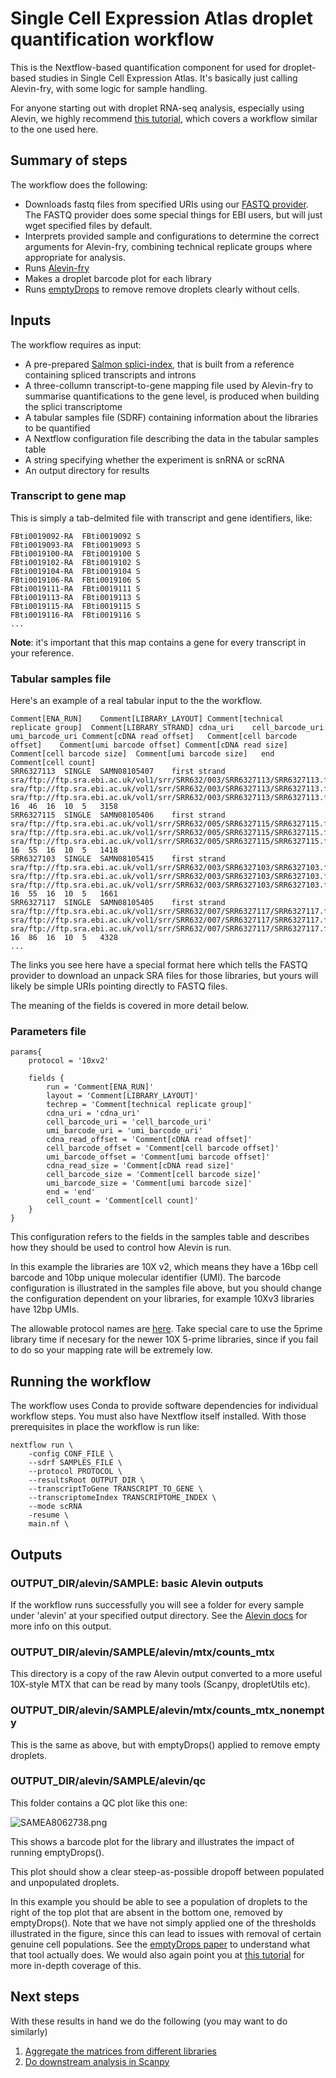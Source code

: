 # Single Cell Expression Atlas droplet quantification workflow

This is the Nextflow-based quantification component for used for droplet-based studies in Single Cell Expression Atlas. It's basically just calling Alevin-fry, with some logic for sample handling.

For anyone starting out with droplet RNA-seq analysis, especially using Alevin, we highly recommend [this tutorial](https://training.galaxyproject.org/training-material/topics/transcriptomics/tutorials/droplet-quantification-preprocessing/tutorial.html), which covers a workflow similar to the one used here.

## Summary of steps

The workflow does the following:

 - Downloads fastq files from specified URIs using our [FASTQ provider](https://github.com/ebi-gene-expression-group/atlas-fastq-provider). The FASTQ provider does some special things for EBI users, but will just wget specified files by default.
 - Interprets provided sample and configurations to determine the correct arguments for Alevin-fry, combining technical replicate groups where appropriate for analysis.
 - Runs [Alevin-fry](https://alevin-fry.readthedocs.io/en/latest/)
 - Makes a droplet barcode plot for each library
 - Runs [emptyDrops](https://genomebiology.biomedcentral.com/articles/10.1186/s13059-019-1662-y) to remove remove droplets clearly without cells. 

## Inputs

The workflow requires as input:

 - A pre-prepared [Salmon splici-index](https://combine-lab.github.io/alevin-fry-tutorials/2021/improving-txome-specificity/), that is built from a reference containing spliced transcripts and introns
 - A three-collumn transcript-to-gene mapping file used by Alevin-fry to summarise quantifications to the gene level, is produced when building the splici transcriptome 
 - A tabular samples file (SDRF) containing information about the libraries to be quantified
 - A Nextflow configuration file describing the data in the tabular samples table
 - A string specifying whether the experiment is snRNA or scRNA
 - An output directory for results

### Transcript to gene map

This is simply a tab-delmited file with transcript and gene identifiers, like:

```
FBti0019092-RA	FBti0019092	S
FBti0019093-RA	FBti0019093	S
FBti0019100-RA	FBti0019100	S
FBti0019102-RA	FBti0019102	S
FBti0019104-RA	FBti0019104	S
FBti0019106-RA	FBti0019106	S
FBti0019111-RA	FBti0019111	S
FBti0019113-RA	FBti0019113	S
FBti0019115-RA	FBti0019115	S
FBti0019116-RA	FBti0019116	S
...
```

__Note__: it's important that this map contains a gene for every transcript in your reference.


### Tabular samples file

Here's an example of a real tabular input to the the workflow.

```
Comment[ENA_RUN]	Comment[LIBRARY_LAYOUT]	Comment[technical replicate group]	Comment[LIBRARY_STRAND]	cdna_uri	cell_barcode_uri	umi_barcode_uri	Comment[cDNA read offset]	Comment[cell barcode offset]	Comment[umi barcode offset]	Comment[cDNA read size]	Comment[cell barcode size]	Comment[umi barcode size]	end	Comment[cell count]
SRR6327113	SINGLE	SAMN08105407	first strand	sra/ftp://ftp.sra.ebi.ac.uk/vol1/srr/SRR632/003/SRR6327113/SRR6327113.fastq.gz/SRR6327113_2.fastq.gz	sra/ftp://ftp.sra.ebi.ac.uk/vol1/srr/SRR632/003/SRR6327113/SRR6327113.fastq.gz/SRR6327113_1.fastq.gz	sra/ftp://ftp.sra.ebi.ac.uk/vol1/srr/SRR632/003/SRR6327113/SRR6327113.fastq.gz/SRR6327113_1.fastq.gz	16	46	16	10	5	3158
SRR6327115	SINGLE	SAMN08105406	first strand	sra/ftp://ftp.sra.ebi.ac.uk/vol1/srr/SRR632/005/SRR6327115/SRR6327115.fastq.gz/SRR6327115_2.fastq.gz	sra/ftp://ftp.sra.ebi.ac.uk/vol1/srr/SRR632/005/SRR6327115/SRR6327115.fastq.gz/SRR6327115_1.fastq.gz	sra/ftp://ftp.sra.ebi.ac.uk/vol1/srr/SRR632/005/SRR6327115/SRR6327115.fastq.gz/SRR6327115_1.fastq.gz	16	55	16	10	5	1418
SRR6327103	SINGLE	SAMN08105415	first strand	sra/ftp://ftp.sra.ebi.ac.uk/vol1/srr/SRR632/003/SRR6327103/SRR6327103.fastq.gz/SRR6327103_2.fastq.gz	sra/ftp://ftp.sra.ebi.ac.uk/vol1/srr/SRR632/003/SRR6327103/SRR6327103.fastq.gz/SRR6327103_1.fastq.gz	sra/ftp://ftp.sra.ebi.ac.uk/vol1/srr/SRR632/003/SRR6327103/SRR6327103.fastq.gz/SRR6327103_1.fastq.gz	16	55	16	10	5	1661
SRR6327117	SINGLE	SAMN08105405	first strand	sra/ftp://ftp.sra.ebi.ac.uk/vol1/srr/SRR632/007/SRR6327117/SRR6327117.fastq.gz/SRR6327117_2.fastq.gz	sra/ftp://ftp.sra.ebi.ac.uk/vol1/srr/SRR632/007/SRR6327117/SRR6327117.fastq.gz/SRR6327117_1.fastq.gz	sra/ftp://ftp.sra.ebi.ac.uk/vol1/srr/SRR632/007/SRR6327117/SRR6327117.fastq.gz/SRR6327117_1.fastq.gz	16	86	16	10	5	4328
...
```

The links you see here have a special format here which tells the FASTQ provider to download an unpack SRA files for those libraries, but yours will likely be simple URIs pointing directly to FASTQ files. 

The meaning of the fields is covered in more detail below.

### Parameters file

```
params{
    protocol = '10xv2'

    fields {
        run = 'Comment[ENA_RUN]'
        layout = 'Comment[LIBRARY_LAYOUT]'
        techrep = 'Comment[technical replicate group]'
        cdna_uri = 'cdna_uri'
        cell_barcode_uri = 'cell_barcode_uri'
        umi_barcode_uri = 'umi_barcode_uri'
        cdna_read_offset = 'Comment[cDNA read offset]'
        cell_barcode_offset = 'Comment[cell barcode offset]'
        umi_barcode_offset = 'Comment[umi barcode offset]'
        cdna_read_size = 'Comment[cDNA read size]'
        cell_barcode_size = 'Comment[cell barcode size]'
        umi_barcode_size = 'Comment[umi barcode size]'
        end = 'end'
        cell_count = 'Comment[cell count]'
    }
}
```

This configuration refers to the fields in the samples table and describes how they should be used to control how Alevin is run.

In this example the libraries are 10X v2, which means they have a 16bp cell barcode and 10bp unique molecular identifier (UMI). The barcode configuration is illustrated in the samples file above, but you should change the configuration dependent on your libraries, for example 10Xv3 libraries have 12bp UMIs. 

The allowable protocol names are [here](https://github.com/ebi-gene-expression-group/scxa-droplet-quantification-workflow/blob/b99ebd9192c2c6f690b0563a7a36eede7d8f401e/nextflow.config#L39). Take special care to use the 5prime library time if necesary for the newer 10X 5-prime libraries, since if you fail to do so your mapping rate will be extremely low.

## Running the workflow

The workflow uses Conda to provide software dependencies for individual workflow steps. You must also have Nextflow itself installed. With those prerequisites in place the workflow is run like:

```
nextflow run \
    -config CONF_FILE \
    --sdrf SAMPLES_FILE \
    --protocol PROTOCOL \
    --resultsRoot OUTPUT_DIR \
    --transcriptToGene TRANSCRIPT_TO_GENE \
    --transcriptomeIndex TRANSCRIPTOME_INDEX \
    --mode scRNA
    -resume \
    main.nf \
```

## Outputs

### OUTPUT_DIR/alevin/SAMPLE: basic Alevin outputs

If the workflow runs successfully you will see a folder for every sample under 'alevin' at your specified output directory. See the [Alevin docs](https://salmon.readthedocs.io/en/latest/alevin.html#output) for more info on this output.

### OUTPUT_DIR/alevin/SAMPLE/alevin/mtx/counts_mtx

This directory is a copy of the raw Alevin output converted to a more useful 10X-style MTX that can be read by many tools (Scanpy, dropletUtils etc).

### OUTPUT_DIR/alevin/SAMPLE/alevin/mtx/counts_mtx_nonempty

This is the same as above, but with emptyDrops() applied to remove empty droplets.

### OUTPUT_DIR/alevin/SAMPLE/alevin/qc

This folder contains a QC plot like this one:

![SAMEA8062738.png](SAMEA8062738.png)

This shows a barcode plot for the library and illustrates the impact of running emptyDrops(). 

This plot should show a clear steep-as-possible dropoff between populated and unpopulated droplets. 

In this example you should be able to see a population of droplets to the right of the top plot that are absent in the bottom one, removed by emptyDrops(). Note that we have not simply applied one of the thresholds illustrated in the figure, since this can lead to issues with removal of certain genuine cell populations. See the [emptyDrops paper](https://genomebiology.biomedcentral.com/articles/10.1186/s13059-019-1662-y) to understand what that tool actually does. We would also again point you at [this tutorial](https://training.galaxyproject.org/training-material/topics/transcriptomics/tutorials/droplet-quantification-preprocessing/tutorial.html) for more in-depth coverage of this.

## Next steps

With these results in hand we do the following (you may want to do similarly)

 1. [Aggregate the matrices from different libraries](https://github.com/ebi-gene-expression-group/scxa-aggregation-workflow)
 2. [Do downstream analysis in Scanpy](https://github.com/ebi-gene-expression-group/scxa-workflows)
